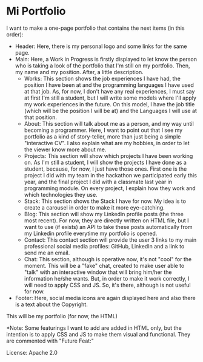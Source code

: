 # Mi Portfolio

I want to make a one-page portfolio that contains the next items (in this
order):

- Header: Here, there is my personal logo and some links for the same page.
- Main: Here, a Work in Progress is firstly displayed to let know the person who
  is taking a look of the portfolio that I'm still on my portfolio. Then, my
  name and my position. After, a little description.
  - Works: This section shows the job experiences I have had, the position I
    have   been at and the programming languages I have used at that job. As,
    for now, I don't have any real experiences, I must say at first I'm still a
    student, but I will write some models where I'll apply my work experiences
    in the future. On this model, I have the job title (which will be the
    position I will be at) and the Languages I will use at that position.
  - About: This section will talk about me as a person, and my way until
    becoming a programmer. Here, I want to point out that I see my portfolio as
    a kind of story-teller, more than just being a simple "interactive CV". I
    also explain what are my hobbies, in order to let the viewer know more about
    me.
  - Projects: This section will show which projects I have been working on. As
    I'm   still a student, I will show the projects I have done as a student,
    because, for now, I just have those ones. First one is the project I did
    with my team in the hackathon we participated early this year, and the final
    project I did with a classmate last year in programming module. On every
    project, I explain how they work and which technologies they use.
  - Stack: This section shows the Stack I have for now. My idea is to create a
    carousel in order to make it more eye-catching.
  - Blog: This section will show my Linkedin profile posts (the three most
    recent). For now, they are directly written on HTML file, but I want to use
    (if exists) an API to take these posts automatically from my Linkedin
    profile everytime my portfolio is opened.
  - Contact: This contact section will provide the user 3 links to my main
    professional social media profiles: GitHub, LinkedIn and a link to send me
    an email.
  - Chat: This section, although is operative now, it's not "cool" for the
    moment. This will be a "fake" chat, created to make user able to "talk" with
    an interactive window that will bring him/her the information he/she wants.
    But, in order to make it work correctly, I will need to apply CSS and JS.
    So, it's there, although is not useful for now.
- Footer: Here, social media icons are again displayed here and also there is a
  text about the Copyright.

This will be my portfolio (for now, the HTML)

*Note: Some featurings I want to add are added in HTML only, but the intention
is to apply CSS and JS to make them visual and functional. They are commented
with "Future Feat:"

License: Apache 2.0
